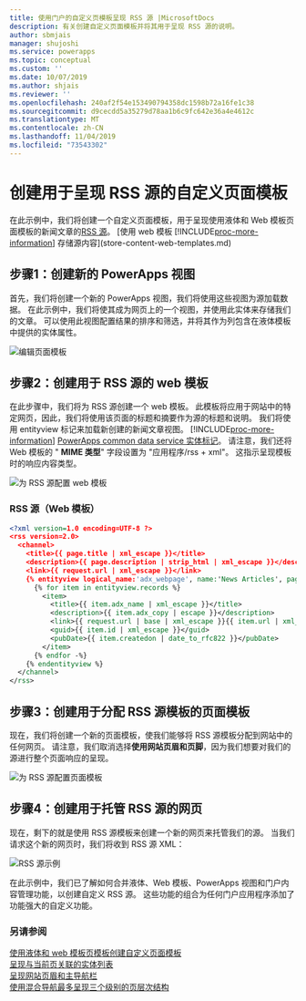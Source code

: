 ```yaml
---
title: 使用门户的自定义页模板呈现 RSS 源 |MicrosoftDocs
description: 有关创建自定义页面模板并将其用于呈现 RSS 源的说明。
author: sbmjais
manager: shujoshi
ms.service: powerapps
ms.topic: conceptual
ms.custom: ''
ms.date: 10/07/2019
ms.author: shjais
ms.reviewer: ''
ms.openlocfilehash: 240af2f54e153490794358dc1598b72a16fe1c38
ms.sourcegitcommit: d9cecdd5a35279d78aa1b6c9fc642e36a4e4612c
ms.translationtype: MT
ms.contentlocale: zh-CN
ms.lasthandoff: 11/04/2019
ms.locfileid: "73543302"
---
```

# <a name="create-a-custom-page-template-to-render-an-rss-feed"></a>创建用于呈现 RSS 源的自定义页面模板
在此示例中，我们将创建一个自定义页面模板，用于呈现使用液体和 Web 模板页面模板的新闻文章的[RSS 源](https://en.wikipedia.org/wiki/RSS)。 [使用 web 模板 [!INCLUDE[proc-more-information](../../../includes/proc-more-information.md)] 存储源内容](store-content-web-templates.md)  

## <a name="step-1-create-a-new-powerapps-view"></a>步骤1：创建新的 PowerApps 视图

首先，我们将创建一个新的 PowerApps 视图，我们将使用这些视图为源加载数据。 在此示例中，我们将使其成为网页上的一个视图，并使用此实体来存储我们的文章。 可以使用此视图配置结果的排序和筛选，并将其作为列包含在液体模板中提供的实体属性。

![编辑页面模板](../media/edit-page-template.png "编辑页面模板")  

## <a name="step-2-create-a-web-template-for-rss-feed"></a>步骤2：创建用于 RSS 源的 web 模板

在此步骤中，我们将为 RSS 源创建一个 web 模板。 此模板将应用于网站中的特定网页，因此，我们将使用该页面的标题和摘要作为源的标题和说明。 我们将使用 entityview 标记来加载新创建的新闻文章视图。 [!INCLUDE[proc-more-information](../../../includes/proc-more-information.md)] [PowerApps common data service 实体标记](portals-entity-tags.md)。 请注意，我们还将 Web 模板的 " **MIME 类型**" 字段设置为 "应用程序/rss + xml"。 这指示呈现模板时的响应内容类型。  

![为 RSS 源配置 web 模板](../media/web-template-rss-feed.png "为 RSS 源配置 web 模板")  

### <a name="rss-feed-web-template"></a>RSS 源（Web 模板）

```xml
<?xml version=1.0 encoding=UTF-8 ?>
<rss version=2.0>
  <channel>
    <title>{{ page.title | xml_escape }}</title>
    <description>{{ page.description | strip_html | xml_escape }}</description>
    <link>{{ request.url | xml_escape }}</link>
    {% entityview logical_name:'adx_webpage', name:'News Articles', page_size:20 -%}
      {% for item in entityview.records %}
        <item>
          <title>{{ item.adx_name | xml_escape }}</title>
          <description>{{ item.adx_copy | escape }}</description>
          <link>{{ request.url | base | xml_escape }}{{ item.url | xml_escape }}</link>
          <guid>{{ item.id | xml_escape }}</guid>
          <pubDate>{{ item.createdon | date_to_rfc822 }}</pubDate>
        </item>
      {% endfor -%}
    {% endentityview %}
  </channel>
</rss>
```

## <a name="step-3-create-a-page-template-to-assign-rss-feed-template"></a>步骤3：创建用于分配 RSS 源模板的页面模板

现在，我们将创建一个新的页面模板，使我们能够将 RSS 源模板分配到网站中的任何网页。 请注意，我们取消选择**使用网站页眉和页脚**，因为我们想要对我们的源进行整个页面响应的呈现。

![为 RSS 源配置页面模板](../media/page-template-rss-feed.png "为 RSS 源配置页面模板")  

## <a name="step-4-create-a-web-page-to-host-rss-feed"></a>步骤4：创建用于托管 RSS 源的网页

现在，剩下的就是使用 RSS 源模板来创建一个新的网页来托管我们的源。 当我们请求这个新的网页时，我们将收到 RSS 源 XML：

![RSS 源示例](../media/rss-feed-example.png "RSS 源示例")  

在此示例中，我们已了解如何合并液体、Web 模板、PowerApps 视图和门户内容管理功能，以创建自定义 RSS 源。 这些功能的组合为任何门户应用程序添加了功能强大的自定义功能。

### <a name="see-also"></a>另请参阅

[使用液体和 web 模板页模板创建自定义页面模板](create-custom-template.md)  
[呈现与当前页关联的实体列表](render-entity-list-current-page.md)  
[呈现网站页眉和主导航栏](render-site-header-primary-navigation.md)  
[使用混合导航最多呈现三个级别的页层次结构](hybrid-navigation-render-page-hierachy.md)  


